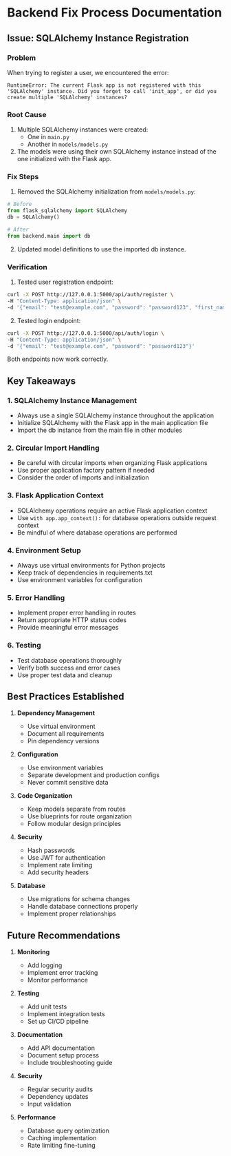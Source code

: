 # Backend Fix Process Documentation

## Issue: SQLAlchemy Instance Registration

### Problem
When trying to register a user, we encountered the error:
```
RuntimeError: The current Flask app is not registered with this 'SQLAlchemy' instance. Did you forget to call 'init_app', or did you create multiple 'SQLAlchemy' instances?
```

### Root Cause
1. Multiple SQLAlchemy instances were created:
   - One in `main.py`
   - Another in `models/models.py`
2. The models were using their own SQLAlchemy instance instead of the one initialized with the Flask app.

### Fix Steps
1. Removed the SQLAlchemy initialization from `models/models.py`:
```python
# Before
from flask_sqlalchemy import SQLAlchemy
db = SQLAlchemy()

# After
from backend.main import db
```

2. Updated model definitions to use the imported db instance.

### Verification
1. Tested user registration endpoint:
```bash
curl -X POST http://127.0.0.1:5000/api/auth/register \
-H "Content-Type: application/json" \
-d '{"email": "test@example.com", "password": "password123", "first_name": "Test", "last_name": "User"}'
```

2. Tested login endpoint:
```bash
curl -X POST http://127.0.0.1:5000/api/auth/login \
-H "Content-Type: application/json" \
-d '{"email": "test@example.com", "password": "password123"}'
```

Both endpoints now work correctly.

## Key Takeaways

### 1. SQLAlchemy Instance Management
- Always use a single SQLAlchemy instance throughout the application
- Initialize SQLAlchemy with the Flask app in the main application file
- Import the db instance from the main file in other modules

### 2. Circular Import Handling
- Be careful with circular imports when organizing Flask applications
- Use proper application factory pattern if needed
- Consider the order of imports and initialization

### 3. Flask Application Context
- SQLAlchemy operations require an active Flask application context
- Use `with app.app_context():` for database operations outside request context
- Be mindful of where database operations are performed

### 4. Environment Setup
- Always use virtual environments for Python projects
- Keep track of dependencies in requirements.txt
- Use environment variables for configuration

### 5. Error Handling
- Implement proper error handling in routes
- Return appropriate HTTP status codes
- Provide meaningful error messages

### 6. Testing
- Test database operations thoroughly
- Verify both success and error cases
- Use proper test data and cleanup

## Best Practices Established

1. **Dependency Management**
   - Use virtual environment
   - Document all requirements
   - Pin dependency versions

2. **Configuration**
   - Use environment variables
   - Separate development and production configs
   - Never commit sensitive data

3. **Code Organization**
   - Keep models separate from routes
   - Use blueprints for route organization
   - Follow modular design principles

4. **Security**
   - Hash passwords
   - Use JWT for authentication
   - Implement rate limiting
   - Add security headers

5. **Database**
   - Use migrations for schema changes
   - Handle database connections properly
   - Implement proper relationships

## Future Recommendations

1. **Monitoring**
   - Add logging
   - Implement error tracking
   - Monitor performance

2. **Testing**
   - Add unit tests
   - Implement integration tests
   - Set up CI/CD pipeline

3. **Documentation**
   - Add API documentation
   - Document setup process
   - Include troubleshooting guide

4. **Security**
   - Regular security audits
   - Dependency updates
   - Input validation

5. **Performance**
   - Database query optimization
   - Caching implementation
   - Rate limiting fine-tuning 